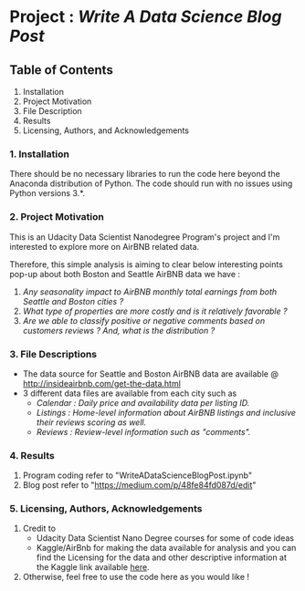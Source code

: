 # **Project :** ***Write A Data Science Blog Post***


## Table of Contents
1. Installation
2. Project Motivation
3. File Description
4. Results
5. Licensing, Authors, and Acknowledgements


### 1. Installation
There should be no necessary libraries to run the code here beyond the Anaconda distribution of Python. 
The code should run with no issues using Python versions 3.*.

### 2. Project Motivation
This is an Udacity Data Scientist Nanodegree Program's project and I'm interested to explore more on AirBNB related data.

Therefore, this simple analysis is aiming to clear below interesting points pop-up about both Boston and Seattle AirBNB data we have :
1. *Any seasonality impact to AirBNB monthly total earnings from both Seattle and Boston cities ?*
2. *What type of properties are more costly and is it relatively favorable ?*
3. *Are we able to classify positive or negative comments based on customers reviews ? And, what is the distribution ?*

### 3. File Descriptions
- The data source for Seattle and Boston AirBNB data are available @ http://insideairbnb.com/get-the-data.html 
- 3 different data files are available from each city such as
  - *Calendar : Daily price and availability data per listing ID.*
  - *Listings : Home-level information about AirBNB listings and inclusive their reviews scoring as well.*
  - *Reviews : Review-level information such as "comments".*

### 4. Results
1. Program coding refer to "WriteADataScienceBlogPost.ipynb"
2. Blog post refer to "https://medium.com/p/48fe84fd087d/edit"

### 5. Licensing, Authors, Acknowledgements
1. Credit to 
   - Udacity Data Scientist Nano Degree courses for some of code ideas
   - Kaggle/AirBnb for making the data available for analysis and you can find the Licensing for the data and other descriptive information at the Kaggle link available [here](http://insideairbnb.com/get-the-data.html).
2. Otherwise, feel free to use the code here as you would like !
